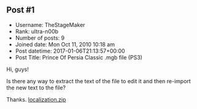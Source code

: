 ## Post #1
- Username: TheStageMaker
- Rank: ultra-n00b
- Number of posts: 9
- Joined date: Mon Oct 11, 2010 10:18 am
- Post datetime: 2017-01-06T21:13:57+00:00
- Post Title: Prince Of Persia Classic .mgb file (PS3)

Hi, guys!

Is there any way to extract the text of the file to edit it and then re-import the new text to the file?

Thanks.
[localization.zip](https://xentaxbackup.github.io/file/12168_localization.zip)
